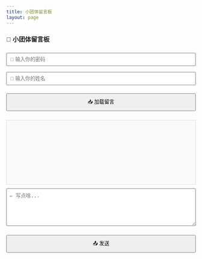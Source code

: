 ```yaml
---
title: 小团体留言板
layout: page
---
```


<div id="chatBox" style="max-width:600px; margin:auto; font-family: Arial, sans-serif;">
  <h3>🍃 小团体留言板</h3>
  
  <input type="password" id="pwdInput" placeholder="🔑 输入你的密码" style="width:100%; padding:8px; margin:8px 0; box-sizing: border-box;" />
  
  <input type="text" id="nameInput" placeholder="📝 输入你的姓名" style="width:100%; padding:8px; margin:8px 0; box-sizing: border-box;" />
  
  <button onclick="loadMessages()" style="width:100%; padding:10px; margin-bottom:10px; cursor:pointer;">📥 加载留言</button>

  <div id="messages" style="border:1px solid #ddd; min-height:150px; padding:10px; background:#fafafa; overflow-y:auto;"></div>

  <textarea id="msgInput" placeholder="✏️ 写点啥..." style="width:100%; height:100px; margin-top:10px; padding:8px; box-sizing: border-box;"></textarea>
  
  <button onclick="sendMessage()" style="width:100%; padding:10px; margin-top:10px; cursor:pointer;">📤 发送</button>
</div>

<link rel="stylesheet" href="/assets/styles/pm.css">
<script src="/assets/scripts/pm.js"></script>


